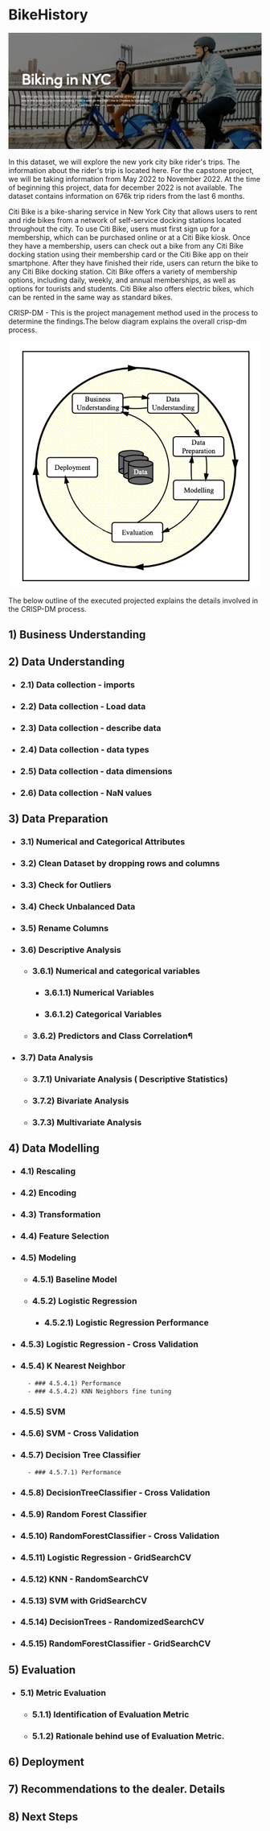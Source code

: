 # BikeHistory

![nycbike](https://github.com/spalakollu/BikeHistory/blob/main/images/nycbike.png)


In this dataset, we will explore the new york city bike rider's trips. The information about the rider's trip is located here. For the capstone project, we will be taking information from May 2022 to November 2022. At the time of beginning this project, data for december 2022 is not available. The dataset contains information on 676k trip riders from the last 6 months.

Citi Bike is a bike-sharing service in New York City that allows users to rent and ride bikes from a network of self-service docking stations located throughout the city. To use Citi Bike, users must first sign up for a membership, which can be purchased online or at a Citi Bike kiosk. Once they have a membership, users can check out a bike from any Citi Bike docking station using their membership card or the Citi Bike app on their smartphone. After they have finished their ride, users can return the bike to any Citi Bike docking station. Citi Bike offers a variety of membership options, including daily, weekly, and annual memberships, as well as options for tourists and students. Citi Bike also offers electric bikes, which can be rented in the same way as standard bikes.

CRISP-DM - This is the project management method used in the process to determine the findings.The below diagram explains the overall crisp-dm process.

![crispdm](https://github.com/spalakollu/BikeHistory/blob/main/images/crisp.png)

The below outline of the executed projected explains the details involved in the CRISP-DM process.
## 1) Business Understanding  
## 2) Data Understanding 
   - ### 2.1) Data collection - imports
   - ### 2.2) Data collection - Load data
   - ### 2.3) Data collection - describe data
   - ### 2.4) Data collection - data types
   - ### 2.5) Data collection - data dimensions
   - ### 2.6) Data collection - NaN values
## 3) Data Preparation
   - ### 3.1) Numerical and Categorical Attributes
   - ### 3.2) Clean Dataset by dropping rows and columns 
   - ### 3.3) Check for Outliers
   - ### 3.4) Check Unbalanced Data
   - ### 3.5) Rename Columns
   - ### 3.6) Descriptive Analysis
      - ### 3.6.1) Numerical and categorical variables
         - ### 3.6.1.1) Numerical Variables
         - ### 3.6.1.2) Categorical Variables
      - ### 3.6.2) Predictors and Class Correlation¶
   - ### 3.7) Data Analysis
      - ### 3.7.1) Univariate Analysis ( Descriptive Statistics)
      - ### 3.7.2) Bivariate Analysis 
      - ### 3.7.3) Multivariate Analysis
## 4) Data Modelling 
  - ### 4.1) Rescaling
  - ### 4.2) Encoding
  - ### 4.3) Transformation
  - ### 4.4) Feature Selection
  - ### 4.5) Modeling 
      - ### 4.5.1) Baseline Model 
      - ### 4.5.2) Logistic Regression 
         - ### 4.5.2.1) Logistic Regression Performance
  - ### 4.5.3) Logistic Regression - Cross Validation 
  - ### 4.5.4) K Nearest Neighbor 
          - ### 4.5.4.1) Performance
          - ### 4.5.4.2) KNN Neighbors fine tuning
  - ### 4.5.5) SVM 
  - ### 4.5.6) SVM - Cross Validation
  - ### 4.5.7) Decision Tree Classifier
          - ### 4.5.7.1) Performance
  - ### 4.5.8) DecisionTreeClassifier - Cross Validation
  - ### 4.5.9) Random Forest Classifier 
  - ### 4.5.10) RandomForestClassifier - Cross Validation
  - ### 4.5.11) Logistic Regression - GridSearchCV
  - ### 4.5.12) KNN - RandomSearchCV
  - ### 4.5.13) SVM with GridSearchCV
  - ### 4.5.14) DecisionTrees - RandomizedSearchCV
  - ### 4.5.15) RandomForestClassifier - GridSearchCV
## 5) Evaluation 
  - ### 5.1) Metric Evaluation
      - ### 5.1.1) Identification of Evaluation Metric
      - ### 5.1.2) Rationale behind use of Evaluation Metric. 
## 6) Deployment
## 7) Recommendations to the dealer. Details 
## 8) Next Steps
